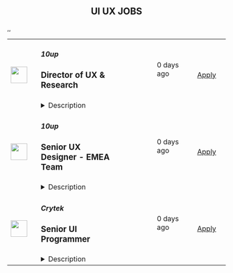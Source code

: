 <div align="center"><h2>UI UX JOBS</h2></div><table><tr>
                <td width="100" height="100" rowspan="2">
                    <img src="https://pbs.twimg.com/profile_images/2738508979/760be3edebfa0195e36fb3dba07297c1_400x400.png" width="38px" height="auto">
                </td>
                <td width="300">
                    <h5>10up</h5>
                    <h3>Director of UX & Research</h3>
                </td>
                <td width="300">
                    <code></code>
                </td>
                <td width="200">
                <text>0 days ago</text>
                </td>
                <td width="100" rowspan="2">
                <a href="https://jobs.lever.co/10up-2/baeec154-fd4b-4805-aefc-45d4b6fe0105" align="right" target="_blank">Apply</a>
                </td>
            </tr>
            <tr>
                <td colspan="3">
                <details><summary>Description</summary>
                <div class="section page-centered" data-qa="job-description"><div><b>Location: Remote - Americas Team</b> (Open to applicants located in the U.S. and Canada).</div><div><br></div><div>As Director of UX &amp; Research, you lead and champion 10up’s UX Design, Content Design, and User Research capabilities, craft, and processes. You shape the UX and research strategy across all of our clients, continuously refine and evolve our capabilities, and are accountable for ensuring we craft intuitive experiences that drive results. You will also oversee our UX, Content &amp; Research team.</div><div><br></div><div>As a leading digital agency, 10up’s client roster spans from innovative startups and impactful non-profits, to some of the biggest names in the industry, such as ESPN, Google, The New York Times Co., and The Nobel Prize Committee.</div><div><br></div><div>As a 10upper, you have options for flexible and alternative work schedules. Intentionally remote since day one, spanning six continents and 38+ countries, 10up fully embraces the benefits of distributed work.</div></div><div class="section page-centered"><div><h3>What you will do: </h3><ul class="posting-requirements plain-list"><ul><li>Serve as the owner of 10up’s UX, content and research services. Establish and maintain best practices, and ensure that process, methodologies, and tooling are constantly refined to best meet the needs of our clients.</li><li>Oversee (and be accountable for) our output and quality of delivery on client engagements at every stage of the project lifecycle. Ensure that all products we create produce true end-user value.</li><li>Provide strategic oversight and guidance for UX, Content &amp; UXR practitioners on projects, and support execution as necessary.</li><li>Establish, operationalize, and own internal initiatives to better define, position, and socialize UX, Content &amp; Research as a capability at 10up (both internally and externally).</li><li>Work with leaders within the discipline to grow and evolve practices and processes related to Content Strategy and Content Design, including content modeling &amp; information architecture, content analysis &amp; disposition planning, content governance and content production processes.</li><li>Stay current on industry trends and ensure our UX and research services are modern, innovative, and ahead of the curve relative to our competitors.</li><li>Work with Delivery leads to maintain appropriate staffing levels and utilization.</li><li>Support the allocation of UX/Content and UXR resources to different engagements and initiatives.</li><li>Collaborate with Product and Design leadership to foster synergy and collaboration across the broader strategy practice.</li><li>Serve as a senior escalation point for UX, Content &amp; Research practitioners and support the resolution of project or team issues.</li><li>Build, mentor, and manage a growing team of high-performing UX, Content &amp; Research practitioners. Work with our Resourcing Manager to most effectively allocate the team’s time.</li><li>Represent 10up’s UX, Content &amp; Research practice externally at conferences, events, and speaking engagements.</li><li>Support our Sales and Marketing teams in pitching and positioning our UX, Content &amp; Research services to prospective clients (and the world!).</li></ul></ul></div></div><div class="section page-centered"><div><h3>About you: </h3><ul class="posting-requirements plain-list"><ul><li>You bring 10+ years of experience in UX design and research for digital products, preferably in an agency setting.</li><li>You have 3+ years of management experience, with a proven track record of leading UX &amp; Research teams.</li><li>You have deep expertise in User Experience Design and User Research methodologies and best practices.</li><li>You demonstrate a strong understanding of design principles for creating intuitive and user-friendly digital experiences, and demonstrated experience in doing so for mobile apps and websites.</li><li>Your experience gives you a strategic understanding of large scale content-heavy digital experiences and the role of content strategy in ensuring success of such projects</li><li>You have excellent communication, presentation, and interpersonal skills with the ability to influence executive-level stakeholders and manage client relationships.</li><li>You are passionate about user-centered design and have a strong desire to create exceptional user experiences.</li><li>You are proficient in a broad variety of UX research tools and design software (including Figma).</li><li>You have experience working with and leading others as part of a distributed (remote) team</li></ul></ul></div></div><div class="section page-centered"><div><h3>Benefits of interest:</h3><ul class="posting-requirements plain-list"><ul><li>Multiple paid time off programs, including accrued PTO, parental leave, bereavement leave, and company holidays – including an all-company break from Christmas Eve to New Years Day.</li><li>Health, dental, and life insurance programs (available for United States team members).</li><li>Retirement contribution programs (currently available in the U.S. and U.K.).</li><li>$3,000 USD accrued annually in professional development budget for you to spend on conferences, training, or to buy back time for programs like independent study.</li><li>Flexible and alternate schedule programs - including options for 4-day work week (Monday-Thursday) configurations.</li><li>Global Company summits – opportunities to meet, socialize and learn with fellow 10uppers in person at remarkable destinations.</li><li>An end-of-year all-hands bonus program, along with smaller opportunities for recognition throughout the year.</li></ul></ul></div></div><div class="section page-centered" data-qa="salary-range"><div>$150,000 - $185,000 a year</div><small><div>The expected annual salary range for this position is between<b> $150,000 and $185,000</b> USD. Compensation is determined based on a variety of factors including relevant experience, other job related qualifications/skills, geographic location, and business needs.</div></small></div><div class="section page-centered" data-qa="closing-description"><div><b style="font-size: 18px">Join our team!&nbsp;</b></div><div><br></div><div>If you are passionate about 10up's mission and think you have what it takes to be successful in this role even if you don't check all the boxes, please apply. We'd appreciate the opportunity to personally review your application. Everyone gets a response.</div><div><br></div><div>Read more about <a href="https://drive.google.com/file/d/1nQ9yWRqfDAdrriYRnBNzYo7w59auYxMe/view" class="postings-link">What to Expect </a>through our Recruiting process.</div><div><br></div><div>We don't want you to miss any communication from us! To ensure you receive updates on your application, please add jobs@10up.com to your contacts list! #LI-Remote</div></div><div class="section page-centered last-section-apply" data-qa="btn-apply-bottom"><a class="postings-btn template-btn-submit hex-color" data-qa="show-page-apply" href="https://jobs.lever.co/10up-2/baeec154-fd4b-4805-aefc-45d4b6fe0105/apply">Apply for this job</a></div>
                </details>
                </td>
            </tr>,<tr>
                <td width="100" height="100" rowspan="2">
                    <img src="https://pbs.twimg.com/profile_images/2738508979/760be3edebfa0195e36fb3dba07297c1_400x400.png" width="38px" height="auto">
                </td>
                <td width="300">
                    <h5>10up</h5>
                    <h3>Senior UX Designer - EMEA Team</h3>
                </td>
                <td width="300">
                    <code></code>
                </td>
                <td width="200">
                <text>0 days ago</text>
                </td>
                <td width="100" rowspan="2">
                <a href="https://jobs.lever.co/10up-2/fc2c71ba-0906-4e07-82bd-66908ab3879e" align="right" target="_blank">Apply</a>
                </td>
            </tr>
            <tr>
                <td colspan="3">
                <details><summary>Description</summary>
                <div class="section page-centered" data-qa="job-description"><div><b>Location: Remote - EMEA Team</b> (Open to applicants located anywhere aligned with EMEA time zones).</div><div><br></div><div>As a Senior UX Designer at 10up, you’ll be able to utilize a full spectrum of user experience design skills, while working collaboratively alongside our Content Design and Visual Design teams, leading meaningful, enterprise-level digital projects.</div><div><br></div><div>You’ll have the creative flexibility to explore and experiment across design tools and processes on a combination of unique, challenging projects and ongoing support engagements. As a leading digital agency, 10up’s client roster spans from innovative startups and impactful non-profits, to some of the biggest names in the industry, such as ESPN, Google, The New York Times Co., Microsoft, and The Nobel Prize Committee.</div><div><br></div><div>As a 10upper, you have options for flexible and alternative work schedules. Intentionally remote since day one, spanning six continents and 40 countries, 10up fully embraces the benefits of distributed work.</div></div><div class="section page-centered"><div><h3>What you will do: </h3><ul class="posting-requirements plain-list"><ul><li>Provide expert-level UX strategy, guidance, and design across 3-4 projects at a time - including workshop planning and facilitation, user research, personas, user testing, site structures, wireframes, user flows, and other representations of UX design direction to guide clients through design processes.</li><li>Consistently and proactively build long-term, and highly productive working relationships across disciplines at 10up and with our clients, while working independently</li><li>Create and communicate UX Design project plans that account for project constraints and client preferences, including the collaboration between other design disciplines such as UI design.</li><li>Recognize and pursue UX Design opportunities with existing and/or new clients with the support of account development team members.</li><li>Lead by example - do great work and help team members learn how you do it.</li></ul></ul></div></div><div class="section page-centered"><div><h3>About you: </h3><ul class="posting-requirements plain-list"><ul><li>You have 5+ years of experience working in a fast-paced, digital agency environment across multiple work groups and with multiple concurrent projects across user experience design.</li><li>You are at your best when you provide expert-level guidance on project workflow and UX design deliverables that achieve the best possible project outcomes given a set of budget, timeline, and client constraints.</li><li>You are highly proficient in UX tools such as Miro and Figjam for facilitation and deliverable presentations, additionally other user testing tools like Optimal Workshop.</li><li>You have the ability to confidently plan and facilitate workshops to explore a project's ambiguity and to ensure the outcomes help the project team move forward. </li><li>You have a strong understanding of web interactions, patterns, best practices, and common challenges website developers face, and you have experience driving strategic solutions to those challenges.</li><li>You are able to understand design systems from a UX perspective to assist any design decisions you face in collaboration with a UI designer.</li><li>You've worked with large-scale, CMS-driven website projects using block-based editors (e.g. Gutenberg for WordPress).</li><li>You understand content strategy, publishing workflows, and content management platforms and are able to confidently deep-dive into understanding a client's editorial process.</li></ul></ul></div></div><div class="section page-centered"><div><h3>Benefits of interest:</h3><ul class="posting-requirements plain-list"><ul><li>Multiple paid time off programs, including accrued PTO, parental leave, bereavement leave, and company holidays – including an all-company break from Christmas Eve to New Years Day.</li><li>Retirement contribution programs (currently available in the U.S. and U.K.).</li><li>Flexible and alternate schedule programs - including options for 4-day work week (Monday-Thursday) configurations.</li><li>$3,000 USD accrued annually in professional development budget for you to spend on conferences, training, or to buy back time for programs like independent study.</li><li>Global Company summits – opportunities to meet, socialize and learn with fellow 10uppers in person at remarkable destinations. </li><li>An end-of-year all-hands bonus program, along with smaller opportunities for recognition throughout the year.</li></ul></ul></div></div><div class="section page-centered" data-qa="salary-range"><div>$75,000 - $105,000 a year</div><small><div>The expected annual salary range for this position is between <b>$75,000</b> and <b>$105,000</b> USD. Compensation is determined based on a variety of factors including relevant experience, other job related qualifications/skills, geographic location, and business needs.</div></small></div><div class="section page-centered" data-qa="closing-description"><div><b style="font-size: 18px">Join our team!&nbsp;</b></div><div><br></div><div>If you are passionate about 10up's mission and think you have what it takes to be successful in this role even if you don't check all the boxes, please apply. We'd appreciate the opportunity to personally review your application. Everyone gets a response.</div><div><br></div><div>Read more about <a href="https://drive.google.com/file/d/1nQ9yWRqfDAdrriYRnBNzYo7w59auYxMe/view" class="postings-link">What to Expect </a>through our Recruiting process.</div><div><br></div><div>We don't want you to miss any communication from us! To ensure you receive updates on your application, please add jobs@10up.com to your contacts list! #LI-Remote</div></div><div class="section page-centered last-section-apply" data-qa="btn-apply-bottom"><a class="postings-btn template-btn-submit hex-color" data-qa="show-page-apply" href="https://jobs.lever.co/10up-2/fc2c71ba-0906-4e07-82bd-66908ab3879e/apply">Apply for this job</a></div>
                </details>
                </td>
            </tr>,<tr>
                <td width="100" height="100" rowspan="2">
                    <img src="https://lever-client-logos.s3-us-west-2.amazonaws.com/2a61cdfd-29d3-4707-b965-c4527aa67d0c-1593500521772.png" width="38px" height="auto">
                </td>
                <td width="300">
                    <h5>Crytek</h5>
                    <h3>Senior UI Programmer</h3>
                </td>
                <td width="300">
                    <code></code>
                </td>
                <td width="200">
                <text>0 days ago</text>
                </td>
                <td width="100" rowspan="2">
                <a href="https://jobs.lever.co/crytek/f54e9f31-343c-4ffe-ba98-33afa607a9cb" align="right" target="_blank">Apply</a>
                </td>
            </tr>
            <tr>
                <td colspan="3">
                <details><summary>Description</summary>
                <div>Crytek is looking for an experienced and passionate <b>Senior</b>&nbsp;<b>UI Programmer</b> to work with the <a href="https://www.huntshowdown.com/" class="postings-link"><i>Hunt: Showdown</i></a> development team.</div><div><br></div><div>As Senior UI programmer, you will help develop the tools and interaction methods that are required for building user interfaces. Working closely with UX / UI Designers, you will play an important role in how the UI is built and how it will function. The ideal candidate has experience in different parts of game development.</div><div><br></div><div><u><b>Relocation &amp; Remote Work</b></u></div><div><br></div><div><span style="font-size: inherit">For this position, you have one of the following options:</span></div><div><br></div><div><span style="font-size: inherit">1. Come to our modern headquarters in Frankfurt and receive an attractive relocation package and have access to all of our benefits.</span></div><div><br></div><div><span style="font-size: inherit">2. If you are already living in one of the following countries, we are able to offer you a permanent work contract and allow you to work remotely&nbsp;as an employee&nbsp;from there.&nbsp;</span></div><div><span style="font-size: inherit">Germany</span></div><div><span style="font-size: inherit">Sweden</span></div><div><span style="font-size: inherit">United Kingdom</span></div><div><span style="font-size: inherit">Spain</span></div><div><span style="font-size: inherit">Poland</span></div><div><span style="font-size: inherit">Austria</span></div><div><br></div><div><span style="font-size: inherit">3. If you are interested in full-time remote work in any other country (max. +/- 2 hours CET), we&nbsp;can offer you&nbsp;a freelance contract arrangement.</span></div><h3>Responsibilities</h3><li>Develop, test, maintain and optimize the UI systems to work efficiently with the supported consoles and platforms, using CRYENGINE and Flash.</li><li>Meet the project’s schedule by breaking the long term goals into manageable tasks.</li><li>Complete tasks in a timely manner and to a consistent high quality standard.</li><li>Write clear, maintainable and portable code.</li><li>Display good communication and writing skills and create documentation where required.</li><li>Write technical and software design documents.</li><li>Work very closely with UI Artists, UX Designers, and other Engineers.</li>,<h3>Requirements</h3><li>5+ years of professional experience as UI Programmer in the games industry.</li><li>Bachelor’s degree in computer science or related field or equivialent work experience.</li><li>Excellent programming skills in C++ and object oriented programming.</li><li>Strong knowledge of Flash and ActionScript.</li><li>Comfortable working with Visual Studio and Adobe Flash CS6.</li><li>Worked on a UI oriented project.</li><li>Experience with writing custom controls, skins and other advanced UI features.</li><li>Experience with any game engines preferably experience with CRYENGINE.</li><li>Team player and self-driven.</li><li>Solid English skills, good communication skills with strong affinity for transparence.</li>,<h3>Pluses</h3><li>Working knowledge of Scaleform.</li><li>Experience with Python.</li><li>Experience in UX Design or development of UI systems.</li><li>Worked in multi-team agile development (SCRUM).&nbsp;</li><div><b><u>What you can expect from us</u></b></div><div><br></div><div><b>Career Path&nbsp;</b></div><div>Your professional development is important to us, so we have laid out a career plan to help you progress towards your goals and objectives.&nbsp;</div><div>&nbsp;</div><div><b>Company Apartment&nbsp;</b></div><div>To help you get settled, we provide you with a fully furnished company apartment during your first three months in Frankfurt.*&nbsp;</div><div><span style="font-size: 11pt">&nbsp;</span></div><div><b>Relocation&nbsp;Support&nbsp;</b></div><div>We offer a relocation budget and full coverage of flights to Frankfurt for you and your family.&nbsp;</div><div>You can expect extensive assistance with visa, work permits, and communication with authorities during the relocation process, as well as help settling into Germany (e.g. setting up appointments with banks, government agencies, schools, landlords, finding apartments etc.).*&nbsp;</div><div><b style="font-size: 11pt">&nbsp;&nbsp;&nbsp;&nbsp;&nbsp;&nbsp;&nbsp;&nbsp;&nbsp;&nbsp;&nbsp;&nbsp;</b></div><div><b>Public Transport Pass&nbsp;</b></div><div>Discover Frankfurt by bus, tram and metro – free of charge.*&nbsp;</div><div><span style="font-size: 11pt">&nbsp;</span></div><div><b>Gym Card&nbsp;</b></div><div>A healthy body is a healthy mind. We offer a membership at the premium gym chain Fitness First in Germany. Work out, join group fitness classes, or relax in the wellness facilities.</div><div><span style="font-size: 11pt">&nbsp;</span></div><div><b>International Environment&nbsp;</b></div><div>We truly embody diversity at Crytek. With employees from over 42 different countries, we define ourselves by our cultural diversity.&nbsp;</div><div>&nbsp;</div><div><b>German Classes&nbsp;</b></div><div>Understanding the local culture will make your stay abroad more enjoyable, and Crytek supports that by offering German language courses for you and your family.&nbsp;</div><div><span style="font-size: 11pt">&nbsp;&nbsp;&nbsp;&nbsp;&nbsp;&nbsp;&nbsp;&nbsp;</span></div><div><b>Events</b></div><div>Join us on our exciting company events, including new starter breakfasts, summer and winter parties, our annual trip to Gamescom in Cologne, and many more!*&nbsp;</div><div>We are all gamers: stay connected and play games with your colleagues at our remote gaming parties.</div><div><span style="font-size: 11pt">&nbsp; &nbsp; </span></div><div><b>Vacation Days&nbsp;</b></div><div>At our Frankfurt office you can enjoy 24 days of vacation per year, and every 2 years you get 1 more (up to a maximum of 28 days). You will also have on average 10 public holidays on top of the days you take off. If you are working from another country, local standards apply.</div><div><span style="font-size: 11pt">&nbsp;&nbsp;</span></div><div>*only applicable to employees in Frankfurt. </div>
                </details>
                </td>
            </tr></table>